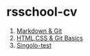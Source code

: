# rsschool-cv
1. [Markdown & Git](https://azubik1982.github.io/rsschool-cv/cv)
2. [HTML,CSS & Git Basics](https://azubik1982.github.io/rsschool-cv/index.html)
3. [Singolo-test](https://azubik1982.github.io/Singolo/index.html)
